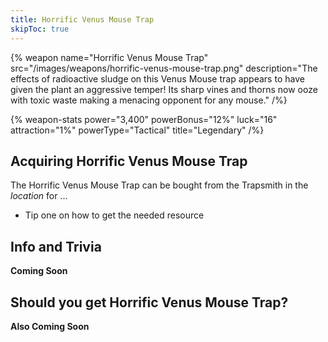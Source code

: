 ```yaml
---
title: Horrific Venus Mouse Trap
skipToc: true
---
```


{% weapon
 name="Horrific Venus Mouse Trap"
 src="/images/weapons/horrific-venus-mouse-trap.png"
 description="The effects of radioactive sludge on this Venus Mouse trap appears to have given the plant an aggressive temper! Its sharp vines and thorns now ooze with toxic waste making a menacing opponent for any mouse."
/%}

{% weapon-stats
 power="3,400"
 powerBonus="12%"
 luck="16"
 attraction="1%"
 powerType="Tactical"
 title="Legendary"
/%}

## Acquiring Horrific Venus Mouse Trap

The Horrific Venus Mouse Trap can be bought from the Trapsmith in the *location* for ...

- Tip one on how to get the needed resource

## Info and Trivia

**Coming Soon**

## Should you get Horrific Venus Mouse Trap?

**Also Coming Soon**

